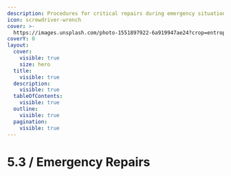 ```yaml
---
description: Procedures for critical repairs during emergency situations
icon: screwdriver-wrench
cover: >-
  https://images.unsplash.com/photo-1551897922-6a919947ae24?crop=entropy&cs=srgb&fm=jpg&ixid=M3wxOTcwMjR8MHwxfHNlYXJjaHwyfHxlbWVyZ2VuY3klMjBzaWdufGVufDB8fHx8MTc0Njc2OTkyOXww&ixlib=rb-4.1.0&q=85
coverY: 0
layout:
  cover:
    visible: true
    size: hero
  title:
    visible: true
  description:
    visible: true
  tableOfContents:
    visible: true
  outline:
    visible: true
  pagination:
    visible: true
---
```


# 5.3 / Emergency Repairs

